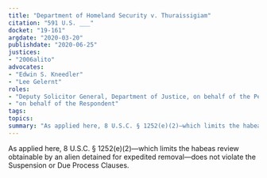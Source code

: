 ```yaml
---
title: "Department of Homeland Security v. Thuraissigiam"
citation: "591 U.S. ___"
docket: "19-161"
argdate: "2020-03-20"
publishdate: "2020-06-25"
justices:
- "2006alito"
advocates:
- "Edwin S. Kneedler"
- "Lee Gelernt"
roles:
- "Deputy Solicitor General, Department of Justice, on behalf of the Petitioners"
- "on behalf of the Respondent"
tags:
topics:
summary: "As applied here, 8 U.S.C. § 1252(e)(2)—which limits the habeas review obtainable by an alien detained for expedited removal—does not violate the Suspension or Due Process Clauses."
---
```

As applied here, 8 U.S.C. § 1252(e)(2)—which limits the habeas review obtainable by an alien detained for expedited removal—does not violate the Suspension or Due Process Clauses.